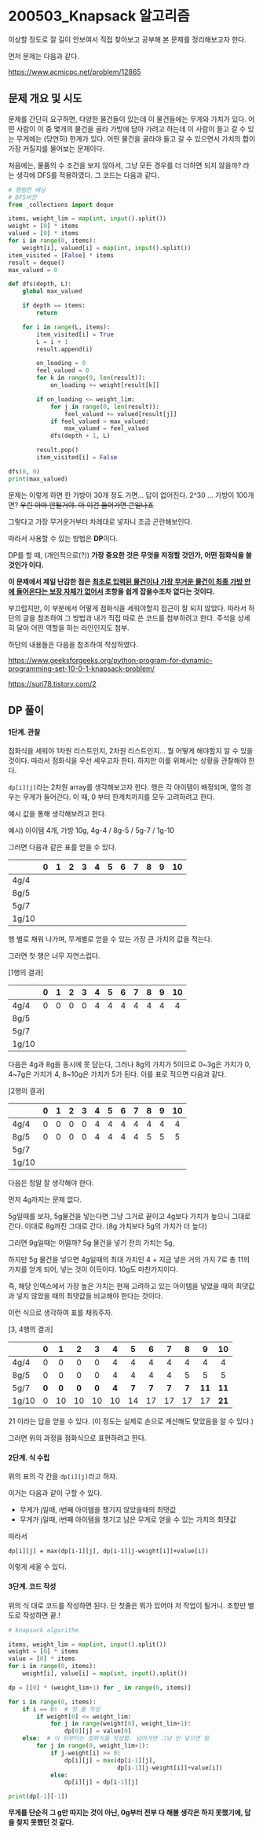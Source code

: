 # 200503_Knapsack 알고리즘

이상할 정도로 잘 길이 안보여서 직접 찾아보고 공부해 본 문제를 정리해보고자 한다.

먼저 문제는 다음과 같다.

https://www.acmicpc.net/problem/12865



## 문제 개요 및 시도

문제를 간단히 요구하면, 다양한 물건들이 있는데 이 물건들에는 무게와 가치가 있다.  어떤 사람이 이 중 몇개의 물건을 골라 가방에 담아 가려고 하는데 이 사람이 들고 갈 수 있는 무게에는 (당연히) 한계가 있다. 어떤 물건을 골라야 들고 갈 수 있으면서 가치의 합이 가장 커질지를 물어보는 문제이다.



처음에는, 물품의 수 조건을 보지 않아서, 그냥 모든 경우를 더 더하면 되지 않을까? 라는 생각에 DFS를 적용하였다. 그 코드는 다음과 같다.

```python
# 평범한 배낭
# DFS버전
from _collections import deque

items, weight_lim = map(int, input().split())
weight = [0] * items
valued = [0] * items
for i in range(0, items):
    weight[i], valued[i] = map(int, input().split())
item_visited = [False] * items
result = deque()
max_valued = 0

def dfs(depth, L):
    global max_valued

    if depth == items:
        return

    for i in range(L, items):
        item_visited[i] = True
        L = i + 1
        result.append(i)

        on_loading = 0
        feel_valued = 0
        for k in range(0, len(result)):
            on_loading += weight[result[k]]

        if on_loading <= weight_lim:
            for j in range(0, len(result)):
                feel_valued += valued[result[j]]
            if feel_valued > max_valued:
                max_valued = feel_valued
            dfs(depth + 1, L)

        result.pop()
        item_visited[i] = False

dfs(0, 0)
print(max_valued)
```

문제는 이렇게 하면 한 가방이 30개 정도 가면... 답이 없어진다. 2^30 ... 가방이 100개면? ~~우린 아마 안될거야. 아 이건 들어가면 큰일나죠~~

그렇다고 가장 무거운거부터 차례대로 넣자니 조금 곤란해보인다.

따라서 사용할 수 있는 방법은 **DP**이다.

DP를 할 때, (개인적으로(?)) **가장 중요한 것은 무엇을 저정할 것인가, 어떤 점화식을 쓸 것인가 이다.**

**이 문제에서 제일 난감한 점은 <u>최초로 입력된 물건이나 가장 무거운 물건이 최종 가방 안에 들어온다는 보장 자체가 없어서</u> 초항을 쉽게 잡을수조차 없다는 것이다.**

부끄럽지만, 이 부분에서 어떻게 점화식을 세워야할지 접근이 잘 되지 않았다. 따라서 하단의 글을 참조하여 그 방법과 내가 직접 따로 쓴 코드를 첨부하려고 한다. 주석을 상세히 달아 어떤 역할을 하는 라인인지도 첨부.



하단의 내용들은 다음을 참조하여 작성하였다.

https://www.geeksforgeeks.org/python-program-for-dynamic-programming-set-10-0-1-knapsack-problem/

https://suri78.tistory.com/2

## DP 풀이

#### 1단계. 관찰

점화식을 세워야 1차원 리스트인지, 2차원 리스트인지... 뭘 어떻게 해야할지 알 수 있을 것이다. 따라서 점화식을 우선 세우고자 한다. 하지만 이를 위해서는 상황을 관찰해야 한다.

`dp[i][j]`라는 2차원 array를 생각해보고자 한다. 행은 각 아이템이 배정되며, 열의 경우는 무게가 들어간다. 이 때, 0 부터 한계치까지를 모두 고려하려고 한다. 

예시 값을 통해 생각해보려고 한다.

예시) 아이템 4개, 가방 10g,  4g-4 / 8g-5  / 5g-7  / 1g-10   

그러면 다음과 같은 표를 얻을 수 있다.

|       |  0   |  1   |  2   |  3   |  4   |  5   |  6   |  7   |  8   |  9   |  10  |
| ----- | :--: | :--: | :--: | :--: | :--: | :--: | :--: | :--: | :--: | :--: | :--: |
| 4g/4  |      |      |      |      |      |      |      |      |      |      |      |
| 8g/5  |      |      |      |      |      |      |      |      |      |      |      |
| 5g/7  |      |      |      |      |      |      |      |      |      |      |      |
| 1g/10 |      |      |      |      |      |      |      |      |      |      |      |

행 별로 채워 나가며, 무게별로 얻을 수 있는 가장 큰 가치의 값을 적는다.

그러면 첫 행은 너무 자연스럽다.



[1행의 결과]

|       |  0   |  1   |  2   |  3   |  4   |  5   |  6   |  7   |  8   |  9   |  10  |
| ----- | :--: | :--: | :--: | :--: | :--: | :--: | :--: | :--: | :--: | :--: | :--: |
| 4g/4  |  0   |  0   |  0   |  0   |  4   |  4   |  4   |  4   |  4   |  4   |  4   |
| 8g/5  |      |      |      |      |      |      |      |      |      |      |      |
| 5g/7  |      |      |      |      |      |      |      |      |      |      |      |
| 1g/10 |      |      |      |      |      |      |      |      |      |      |      |



다음은 4g과 8g을 동시에 못 담는다, 그러나 8g의 가치가 5이므로 0~3g은 가치가 0, 4~7g은 가치가 4, 8~10g은 가치가 5가 된다. 이를 표로 적으면 다음과 같다.



[2행의 결과]

|       |  0   |  1   |  2   |  3   |  4   |  5   |  6   |  7   |  8   |  9   |  10  |
| ----- | :--: | :--: | :--: | :--: | :--: | :--: | :--: | :--: | :--: | :--: | :--: |
| 4g/4  |  0   |  0   |  0   |  0   |  4   |  4   |  4   |  4   |  4   |  4   |  4   |
| 8g/5  |  0   |  0   |  0   |  0   |  4   |  4   |  4   |  4   |  5   |  5   |  5   |
| 5g/7  |      |      |      |      |      |      |      |      |      |      |      |
| 1g/10 |      |      |      |      |      |      |      |      |      |      |      |



다음은 정말 잘 생각해야 한다. 

먼저 4g까지는 문제 없다.  

5g일때를 보자, 5g물건을 넣는다면 그냥 그거로 끝이고 4g보다 가치가 높으니 그대로 간다. 이대로 8g까진 그대로 간다. (8g 가치보다 5g의 가치가 더 높다)

그러면 9g일때는 어떨까? 5g 물건을 넣기 전의 가치는 5g,

하지만 5g 물건을 넣으면 4g일때의 최대 가치인 4 + 지금 넣은 거의 가치 7로 총 11의 가치를 얻게 되어, 넣는 것이 이득이다.  10g도 마찬가지이다.

즉, 해당 인덱스에서 가장 높은 가치는 현재 고려하고 있는 아이템을 넣었을 때의 최댓값과 넣지 않았을 때의 최댓값을 비교해야 한다는 것이다.



이런 식으로 생각하여 표를 채워주자.

[3, 4행의 결과]

|       |   0   |   1   |   2   |   3   |   4   |   5   |   6   |   7   |   8   |   9    |   10   |
| ----- | :---: | :---: | :---: | :---: | :---: | :---: | :---: | :---: | :---: | :----: | :----: |
| 4g/4  |   0   |   0   |   0   |   0   |   4   |   4   |   4   |   4   |   4   |   4    |   4    |
| 8g/5  |   0   |   0   |   0   |   0   |   4   |   4   |   4   |   4   |   5   |   5    |   5    |
| 5g/7  | **0** | **0** | **0** | **0** | **4** | **7** | **7** | **7** | **7** | **11** | **11** |
| 1g/10 |   0   |  10   |  10   |  10   |  10   |  14   |  17   |  17   |  17   |   17   | **21** |

21 이라는 답을 얻을 수 있다. (이 정도는 실제로 손으로 계산해도 맞았음을 알 수 있다.)



그러면 위의 과정을 점화식으로 표현하려고 한다.



#### 2단계. 식 수립

위의 표의 각 칸을 `dp[i][j]`라고 하자.

이거는 다음과 같이 구할 수 있다.

- 무게가 j일때, i번째 아이템을 챙기지 않았을때의 최댓값
- 무게가 j일때, i번째 아이템을 챙기고 남은 무게로 얻을 수 있는 가치의 최댓값

따라서

`dp[i][j] = max(dp[i-1][j], dp[i-1][j-weight[i]]+value[i])`

이렇게 세울 수 있다.



#### 3단계. 코드 작성

위의 식 대로 코드를 작성하면 된다. 단 첫줄은 뭐가 있어야 저 작업이 될거니. 초항만 별도로 작성하면 끝.!

```python
# knapsack algorithm

items, weight_lim = map(int, input().split())
weight = [0] * items
value = [0] * items
for i in range(0, items):
    weight[i], value[i] = map(int, input().split())

dp = [[0] * (weight_lim+1) for _ in range(0, items)]

for i in range(0, items):
    if i == 0:  # 첫 줄 작성
        if weight[0] <= weight_lim:
            for j in range(weight[0], weight_lim+1):
                dp[0][j] = value[0]
    else:  # 이 뒤부터는 점화식을 작성함. 넘어가면 그냥 안 넣으면 됨
        for j in range(0, weight_lim+1):
            if j-weight[i] >= 0:
                dp[i][j] = max(dp[i-1][j],
                               dp[i-1][j-weight[i]]+value[i])
            else:
                dp[i][j] = dp[i-1][j]

print(dp[-1][-1])
```

**무게를 단순히 그 g만 따지는 것이 아닌, 0g부터 전부 다 해볼 생각은 하지 못했기에, 답을 찾지 못했던 것 같다.** 
